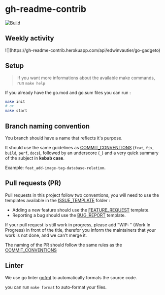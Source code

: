 # gh-readme-contrib

[![Build](https://github.com/edwinvautier/gh-readme-contrib/actions/workflows/ci.yml/badge.svg)](https://github.com/edwinvautier/gh-readme-contrib/actions/workflows/ci.yml)

## Weekly activity

<div align="center">
![](https://gh-readme-contrib.herokuapp.com/api/edwinvautier/go-gadgeto)
</div>

## Setup

> If you want more informations about the available make commands, run `make help`

If you already have the go.mod and go.sum files you can run :

```sh
make init
# or
make start
```

## Branch naming convention

You branch should have a name that reflects it's purpose.

It should use the same guidelines as [COMMIT_CONVENTIONS](COMMIT_CONVENTIONS.md) (`feat`, `fix`, `build`, `perf`, `docs`), followed by an underscore (`_`) and a very quick summary of the subject in **kebab case**.

Example: `feat_add-image-tag-database-relation`.

## Pull requests (PR)

Pull requests in this project follow two conventions, you will need to use the templates available in the [ISSUE_TEMPLATE](.github/ISSUE_TEMPLATE) folder :

-   Adding a new feature should use the [FEATURE_REQUEST](.github/ISSUE_TEMPLATE/FEATURE_REQUEST.md) template.
-   Reporting a bug should use the [BUG_REPORT](.github/ISSUE_TEMPLATE/bug_report.md) template.

If your pull request is still work in progress, please add "WIP: " (Work In Progress) in front of the title, therefor you inform the maintainers that your work is not done, and we can't merge it.

The naming of the PR should follow the same rules as the [COMMIT_CONVENTIONS](COMMIT_CONVENTIONS.md)

## Linter

We use go linter [gofmt](https://blog.golang.org/gofmt) to automatically formats the source code.

you can run `make format` to auto-format your files.
